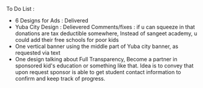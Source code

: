 To Do List :
- 6 Designs for Ads : Delivered
- Yuba City Design : Delievered 
    Comments/fixes : if u can squeeze in that donations are tax deductible somewhere, 
                      Instead of sangeet academy, u could add their free schools for poor kids 
- One vertical banner using the middle part of Yuba city banner, as requested via text
- One design talking about Full Transparency, Become a partner in sponsored kid's education or something like that. Idea is to convey that upon request sponsor is able to get student contact information to confirm and keep track of progress.
                      
                
